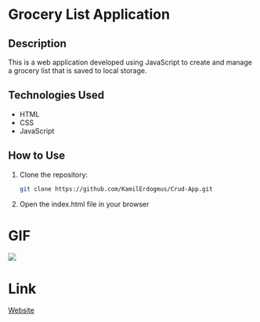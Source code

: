 # Grocery List Application

## Description

This is a web application developed using JavaScript to create and manage a grocery list that is saved to local storage.

## Technologies Used

- HTML
- CSS
- JavaScript

## How to Use

1. Clone the repository:
   ```bash
   git clone https://github.com/KamilErdogmus/Crud-App.git
   ```
2. Open the index.html file in your browser

# GIF

![](Crud-App-GIF.gif)

# Link

[Website](https://663d760a4db8d3883a2feee3--creative-kashata-b5cff0.netlify.app/)

